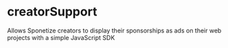 # creatorSupport
Allows Sponetize creators to display their sponsorships as ads on their web projects with a simple JavaScript SDK
